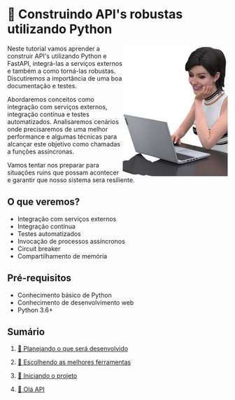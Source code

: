 # 🐂 Construindo API's robustas utilizando Python

<p align="center">
  <img style="float: right;" src="imgs/lu.png" alt="Lu do Magalu em um computador"/>
</p>

Neste tutorial vamos aprender a construir API's utilizando Python e FastAPI, integrá-las a serviços externos e também a como torná-las robustas. Discutiremos a importância de uma boa documentação e testes.

Abordaremos conceitos como integração com serviços externos, integração contínua e testes automatizados. Analisaremos cenários onde precisaremos de uma melhor performance e algumas técnicas para alcançar este objetivo como chamadas a funções assíncronas.

Vamos tentar nos preparar para situações ruins que possam acontecer e garantir que nosso sistema sera resiliente.

## O que veremos?

- Integração com serviços externos
- Integração contínua
- Testes automatizados
- Invocação de processos assíncronos
- Circuit breaker
- Compartilhamento de memória

## Pré-requisitos

- Conhecimento básico de Python
- Conhecimento de desenvolvimento web
- Python 3.6+

## Sumário

1. [💭 Planejando o que será desenvolvido](planejando.md)

1. [🧰 Escolhendo as melhores ferramentas](ferramentas.md)

1. [📐 Iniciando o projeto](projeto.md)

1. [👋 Olá API](hello_api.md)